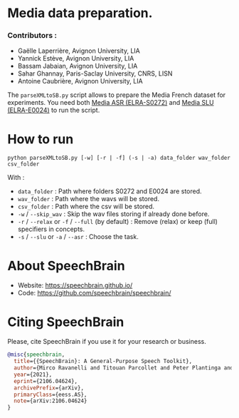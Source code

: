 # Media data preparation.

### Contributors : 
- Gaëlle Laperrière, Avignon University, LIA
- Yannick Estève, Avignon University, LIA 
- Bassam Jabaian, Avignon University, LIA
- Sahar Ghannay, Paris-Saclay University, CNRS, LISN
- Antoine Caubrière, Avignon University, LIA 

The `parseXMLtoSB.py` script allows to prepare the Media French dataset for experiments. You need both [Media ASR (ELRA-S0272)](https://catalogue.elra.info/en-us/repository/browse/ELRA-S0272/) and [Media SLU (ELRA-E0024)](https://catalogue.elra.info/en-us/repository/browse/ELRA-E0024/) to run the script.

# How to run 
```
python parseXMLtoSB.py [-w] [-r | -f] (-s | -a) data_folder wav_folder csv_folder
```
With :
- `data_folder` : Path where folders S0272 and E0024 are stored.
- `wav_folder` : Path where the wavs will be stored.
- `csv_folder` : Path where the csv will be stored.
- `-w` / `--skip_wav` : Skip the wav files storing if already done before.
- `-r` / `--relax` or `-f` / `--full` (by default) : Remove (relax) or keep (full) specifiers in concepts. 
- `-s` / `--slu` or `-a` / `--asr` : Choose the task. 

# **About SpeechBrain**
- Website: https://speechbrain.github.io/
- Code: https://github.com/speechbrain/speechbrain/

# **Citing SpeechBrain**
Please, cite SpeechBrain if you use it for your research or business.

```bibtex
@misc{speechbrain,
  title={{SpeechBrain}: A General-Purpose Speech Toolkit},
  author={Mirco Ravanelli and Titouan Parcollet and Peter Plantinga and Aku Rouhe and Samuele Cornell and Loren Lugosch and Cem Subakan and Nauman Dawalatabad and Abdelwahab Heba and Jianyuan Zhong and Ju-Chieh Chou and Sung-Lin Yeh and Szu-Wei Fu and Chien-Feng Liao and Elena Rastorgueva and François Grondin and William Aris and Hwidong Na and Yan Gao and Renato De Mori and Yoshua Bengio},
  year={2021},
  eprint={2106.04624},
  archivePrefix={arXiv},
  primaryClass={eess.AS},
  note={arXiv:2106.04624}
}
```
